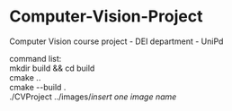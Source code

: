 # Computer-Vision-Project
Computer Vision course project - DEI department - UniPd <br />

command list: <br />
  mkdir build && cd build <br />
  cmake .. <br />
  cmake --build . <br />
  ./CVProject ../images/*insert one image name*
